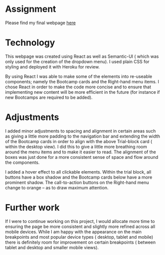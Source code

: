 # Assignment

Please find my final webpage [here](https://hyperiondev-assessment-russell.herokuapp.com/)


# Technology

This webpage was created using React as well as Semantic-UI ( which was only used for the creation of the dropdown menu). I used plain CSS for styling and deployed it with Heroku for review.

By using React I was able to make some of the elements into re-useable components; namely the Bootcamp cards and the Right-hand menu items. I chose React in order to make the code more concise and to ensure that implementing new content will be more efficient in the future (for instance if new Bootcamps are required to be added).

# Adjustments

I added minor adjustments to spacing and alignment in certain areas such as giving a little more padding to the navigation bar and extending the width of the Bootcamp cards in order to align with the above Trial-block card ( within the desktop view). I did this to give a little more breathing room around the menu items and to make it easier to read. The alignment of the boxes was just done for a more consistent sense of space and flow around the components. 

I added a hover effect to all clickable elements. Within the trial block, all buttons have a box shadow and the Bootcamp cards below have a more prominent shadow. The call-to-action buttons on the Right-hand menu change to orange – as to draw 
maximum attention.

# Further work

If I were to continue working on this project, I would allocate more time to ensuring the page be more consistent and slightly more refined across all mobile devices. While I am happy with the appearance on the main breakpoints and most popular device types ( desktop, tablet and mobile) there is definitely room for improvement on certain breakpoints ( between tablet and desktop and smaller mobile views).
